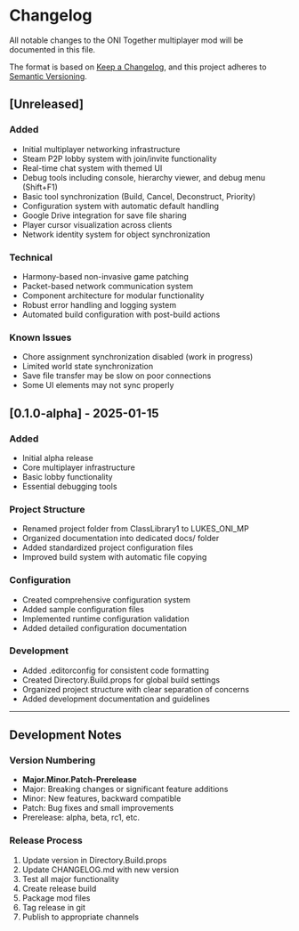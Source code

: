 # Changelog

All notable changes to the ONI Together multiplayer mod will be documented in this file.

The format is based on [Keep a Changelog](https://keepachangelog.com/en/1.0.0/),
and this project adheres to [Semantic Versioning](https://semver.org/spec/v2.0.0.html).

## [Unreleased]

### Added
- Initial multiplayer networking infrastructure
- Steam P2P lobby system with join/invite functionality
- Real-time chat system with themed UI
- Debug tools including console, hierarchy viewer, and debug menu (Shift+F1)
- Basic tool synchronization (Build, Cancel, Deconstruct, Priority)
- Configuration system with automatic default handling
- Google Drive integration for save file sharing
- Player cursor visualization across clients
- Network identity system for object synchronization

### Technical
- Harmony-based non-invasive game patching
- Packet-based network communication system
- Component architecture for modular functionality
- Robust error handling and logging system
- Automated build configuration with post-build actions

### Known Issues
- Chore assignment synchronization disabled (work in progress)
- Limited world state synchronization
- Save file transfer may be slow on poor connections
- Some UI elements may not sync properly

## [0.1.0-alpha] - 2025-01-15

### Added
- Initial alpha release
- Core multiplayer infrastructure
- Basic lobby functionality
- Essential debugging tools

### Project Structure
- Renamed project folder from ClassLibrary1 to LUKES_ONI_MP
- Organized documentation into dedicated docs/ folder
- Added standardized project configuration files
- Improved build system with automatic file copying

### Configuration
- Created comprehensive configuration system
- Added sample configuration files
- Implemented runtime configuration validation
- Added detailed configuration documentation

### Development
- Added .editorconfig for consistent code formatting
- Created Directory.Build.props for global build settings
- Organized project structure with clear separation of concerns
- Added development documentation and guidelines

---

## Development Notes

### Version Numbering
- **Major.Minor.Patch-Prerelease**
- Major: Breaking changes or significant feature additions
- Minor: New features, backward compatible
- Patch: Bug fixes and small improvements
- Prerelease: alpha, beta, rc1, etc.

### Release Process
1. Update version in Directory.Build.props
2. Update CHANGELOG.md with new version
3. Test all major functionality
4. Create release build
5. Package mod files
6. Tag release in git
7. Publish to appropriate channels
